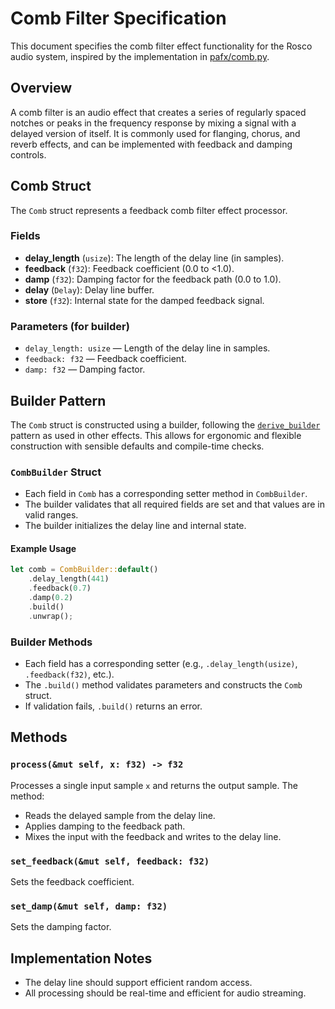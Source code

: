 # Comb Filter Specification

This document specifies the comb filter effect functionality for the Rosco audio system, inspired by the implementation in [pafx/comb.py](https://github.com/chenwj1989/pafx/blob/main/pafx/comb.py).

## Overview

A comb filter is an audio effect that creates a series of regularly spaced notches or peaks in the frequency response by mixing a signal with a delayed version of itself. It is commonly used for flanging, chorus, and reverb effects, and can be implemented with feedback and damping controls.

## Comb Struct

The `Comb` struct represents a feedback comb filter effect processor.

### Fields
- **delay_length** (`usize`): The length of the delay line (in samples).
- **feedback** (`f32`): Feedback coefficient (0.0 to <1.0).
- **damp** (`f32`): Damping factor for the feedback path (0.0 to 1.0).
- **delay** (`Delay`): Delay line buffer.
- **store** (`f32`): Internal state for the damped feedback signal.

### Parameters (for builder)
- `delay_length: usize` — Length of the delay line in samples.
- `feedback: f32` — Feedback coefficient.
- `damp: f32` — Damping factor.

## Builder Pattern

The `Comb` struct is constructed using a builder, following the [`derive_builder`](https://docs.rs/derive_builder/) pattern as used in other effects. This allows for ergonomic and flexible construction with sensible defaults and compile-time checks.

### `CombBuilder` Struct
- Each field in `Comb` has a corresponding setter method in `CombBuilder`.
- The builder validates that all required fields are set and that values are in valid ranges.
- The builder initializes the delay line and internal state.

#### Example Usage
```rust
let comb = CombBuilder::default()
    .delay_length(441)
    .feedback(0.7)
    .damp(0.2)
    .build()
    .unwrap();
```

### Builder Methods
- Each field has a corresponding setter (e.g., `.delay_length(usize)`, `.feedback(f32)`, etc.).
- The `.build()` method validates parameters and constructs the `Comb` struct.
- If validation fails, `.build()` returns an error.

## Methods

### `process(&mut self, x: f32) -> f32`
Processes a single input sample `x` and returns the output sample. The method:
- Reads the delayed sample from the delay line.
- Applies damping to the feedback path.
- Mixes the input with the feedback and writes to the delay line.

### `set_feedback(&mut self, feedback: f32)`
Sets the feedback coefficient.

### `set_damp(&mut self, damp: f32)`
Sets the damping factor.

## Implementation Notes

- The delay line should support efficient random access.
- All processing should be real-time and efficient for audio streaming. 